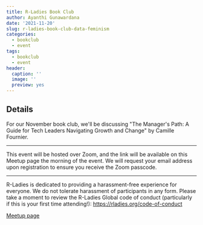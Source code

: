 ```yaml
---
title: R-Ladies Book Club
author: Ayanthi Gunawardana
date: '2021-11-20'
slug: r-ladies-book-club-data-feminism
categories:
  - bookclub
  - event
tags:
  - bookclub
  - event
header:
  caption: ''
  image: ''
  preview: yes
---
```


## Details

For our November book club, we'll be discussing "The Manager's Path: A Guide for Tech Leaders Navigating Growth and Change" by Camille Fournier.

---

This event will be hosted over Zoom, and the link will be available on this Meetup page the morning of the event. We will request your email address upon registration to ensure you receive the Zoom passcode.

---

R-Ladies is dedicated to providing a harassment-free experience for everyone. We do not tolerate harassment of participants in any form. Please take a moment to review the R-Ladies Global code of conduct (particularly if this is your first time attending!): https://rladies.org/code-of-conduct

[Meetup page](https://www.meetup.com/rladies-newyork/events/281544007/)